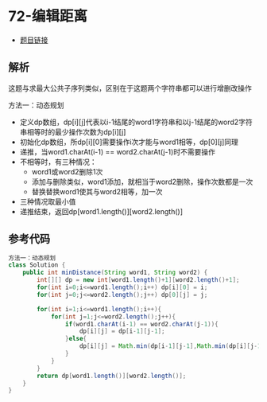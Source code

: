 # 72-编辑距离

- [题目链接](https://leetcode-cn.com/problems/edit-distance/)

## 解析
这题与求最大公共子序列类似，区别在于这题两个字符串都可以进行增删改操作

方法一：动态规划
- 定义dp数组，dp[i][j]代表以i-1结尾的word1字符串和以j-1结尾的word2字符串相等时的最少操作次数为dp[i][j]
- 初始化dp数组，所dp[i][0]需要操作i次才能与word1相等，dp[0][j]同理
- 递推，当word1.charAt(i-1) == word2.charAt(j-1)时不需要操作
- 不相等时，有三种情况：
    - word1或word2删除1次
    - 添加与删除类似，word1添加，就相当于word2删除，操作次数都是一次
    - 替换替换word1使其与word2相等，加一次
- 三种情况取最小值
- 递推结束，返回dp[word1.length()][word2.length()]

## 参考代码
```Java
方法一：动态规划
class Solution {
    public int minDistance(String word1, String word2) {
        int[][] dp = new int[word1.length()+1][word2.length()+1];
        for(int i=0;i<=word1.length();i++) dp[i][0] = i;
        for(int j=0;j<=word2.length();j++) dp[0][j] = j;

        for(int i=1;i<=word1.length();i++){
            for(int j=1;j<=word2.length();j++){
                if(word1.charAt(i-1) == word2.charAt(j-1)){
                    dp[i][j] = dp[i-1][j-1];
                }else{
                    dp[i][j] = Math.min(dp[i-1][j-1],Math.min(dp[i][j-1],dp[i-1][j]))+1;
                }
            }
        }
        return dp[word1.length()][word2.length()];
    }
}
```
